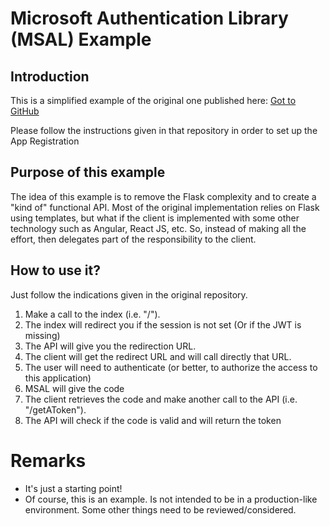 # Microsoft Authentication Library (MSAL) Example

## Introduction

This is a simplified example of the original one published here:
[Got to GitHub](https://github.com/Azure-Samples/ms-identity-python-webapp)

Please follow the instructions given in that repository in order to set up the App Registration


## Purpose of this example

The idea of this example is to remove the Flask complexity and to create a "kind of" functional API. Most of the 
original implementation relies on Flask using templates, but what if the client is implemented with some other 
technology such as Angular, React JS, etc. So, instead of making all the effort, then delegates part of the
responsibility to the client.

## How to use it?

Just follow the indications given in the original repository.

1. Make a call to the index (i.e. "/").
2. The index will redirect you if the session is not set (Or if the JWT is missing)
3. The API will give you the redirection URL.
4. The client will get the redirect URL and will call directly that URL.
5. The user will need to authenticate (or better, to authorize the access to this application)
6. MSAL will give the code
7. The client retrieves the code and make another call to the API (i.e. "/getAToken").
8. The API will check if the code is valid and will return the token

# Remarks

- It's just a starting point!
- Of course, this is an example. Is not intended to be in a production-like environment. Some other things need to be
reviewed/considered.

 

  
 